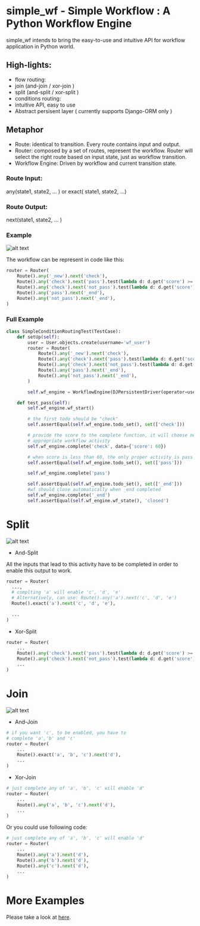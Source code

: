 simple_wf - Simple Workflow : A Python Workflow Engine 
======================================================

simple_wf intends to bring the easy-to-use and intuitive API for workflow application in Python world.

High-lights:
------------

+ flow routing:
 + join (and-join / xor-join )
 + split (and-split / xor-split ) 
+ conditions routing:
+ intuitive API, easy to use
+ Abstract persisent layer ( currently supports Django-ORM only )


Metaphor
--------
+ Route: identical to transition. Every route contains input and output.
+ Router: composed by a set of routes, represent the workflow.
  Router will select the right route based on input state, just as workflow transition.
+ Workflow Engine: Driven by workflow and current transition state.

### Route Input:
 any(state1, state2, ... ) or exact( state1, state2, ...)
### Route Output:
 next(state1, state2, ... )

### Example 

![alt text](https://docs.google.com/drawings/pub?id=1kQf4gLW6HDnLJ10RwopnG5xJHeJ2QE8--3cwVNG49sw&w=960&h=720 "Conditional Rounting")

The workflow can be represent in code like this:

```python
router = Router(
    Route().any('_new').next('check'),
    Route().any('check').next('pass').test(lambda d: d.get('score') >= 60),
    Route().any('check').next('not_pass').test(lambda d: d.get('score') < 60),
    Route().any('pass').next('_end'),
    Route().any('not_pass').next('_end'),
)
```

### Full Example

```python
class SimpleConditionRoutingTest(TestCase):
    def setUp(self):
        user = User.objects.create(username='wf_user')
        router = Router(
            Route().any('_new').next('check'),
            Route().any('check').next('pass').test(lambda d: d.get('score') >= 60),
            Route().any('check').next('not_pass').test(lambda d: d.get('score') < 60),
            Route().any('pass').next('_end'),
            Route().any('not_pass').next('_end'),
        )

        self.wf_engine = WorkflowEngine(DJPersistentDriver(operator=user), router)

    def test_pass(self):
        self.wf_engine.wf_start()

        # the first todo should be "check"
        self.assertEqual(self.wf_engine.todo_set(), set(['check']))

        # provide the score to the complete function, it will choose next
        # appropriate workflow activity
        self.wf_engine.complete('check', data={'score': 60})

        # when score is less than 60, the only proper activity is pass
        self.assertEqual(self.wf_engine.todo_set(), set(['pass']))

        self.wf_engine.complete('pass')

        self.assertEqual(self.wf_engine.todo_set(), set(['_end']))
        #wf should close automatically when _end completed
        self.wf_engine.complete('_end')
        self.assertEqual(self.wf_engine.wf_state(), 'closed')

```

Split
=====

![alt text](https://raw.github.com/tly1980/simple_wf/develop/charts/split.png "Split")

+ And-Split

All the inputs that lead to this activity have to be completed in order to enable this output to work.
```python
router = Router(
  ...,
  # complting 'a' will enable 'c', 'd', 'e'
  # Alternatively, can use: Route().any('a').next('c', 'd', 'e') 
  Route().exact('a').next('c', 'd', 'e'),
  
  ...
)
```


+ Xor-Split


```python
router = Router(
    ...
    Route().any('check').next('pass').test(lambda d: d.get('score') >= 60),
    Route().any('check').next('not_pass').test(lambda d: d.get('score') < 60),
    ...
)
```

Join
====

![alt text](https://raw.github.com/tly1980/simple_wf/develop/charts/join.png "Join")

+ And-Join

```python
# if you want 'c', to be enabled, you have to 
# complete 'a','b' and 'c'
router = Router(
    ...
    Route().exact('a', 'b', 'c').next('d'),
    ...
)
```

+ Xor-Join

```python
# just complete any of 'a', 'b', 'c' will enable 'd'
router = Router(
    ...
    Route().any('a', 'b', 'c').next('d'),
    ...
)
```

Or you could use following code:

```python
# just complete any of 'a', 'b', 'c' will enable 'd'
router = Router(
    ...
    Route().any('a').next('d'),
    Route().any('b').next('d'),
    Route().any('c').next('d'),
    ...
)
```

More Examples
=============

Please take a look at [here](https://github.com/tly1980/simple_wf/blob/develop/simple_wf/tests/example.py).



